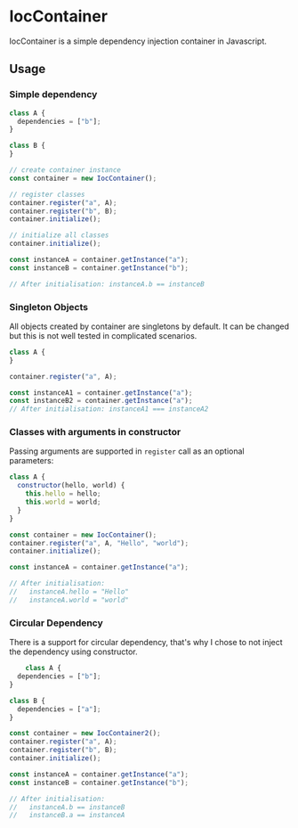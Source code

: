 IocContainer
==========

IocContainer is a simple dependency injection container in Javascript.

Usage
------------

### Simple dependency

```js
class A {
  dependencies = ["b"];
}

class B {
}

// create container instance
const container = new IocContainer();

// register classes
container.register("a", A);
container.register("b", B);
container.initialize();

// initialize all classes
container.initialize();

const instanceA = container.getInstance("a");
const instanceB = container.getInstance("b");

// After initialisation: instanceA.b == instanceB
```
### Singleton Objects

All objects created by container are singletons by default. It can be changed but this is 
not well tested in complicated scenarios.

```js
class A {
}

container.register("a", A);

const instanceA1 = container.getInstance("a");
const instanceB2 = container.getInstance("a");
// After initialisation: instanceA1 === instanceA2
```

### Classes with arguments in constructor

Passing arguments are supported in `register` call as an optional parameters: 

```js
class A {
  constructor(hello, world) {
    this.hello = hello;
    this.world = world;
  }
}

const container = new IocContainer();
container.register("a", A, "Hello", "world");
container.initialize();

const instanceA = container.getInstance("a");

// After initialisation:
//   instanceA.hello = "Hello"
//   instanceA.world = "world"
```

### Circular Dependency

There is a support for circular dependency, that's why I chose to not inject the dependency using constructor.

```js
    class A {
  dependencies = ["b"];
}

class B {
  dependencies = ["a"];
}

const container = new IocContainer2();
container.register("a", A);
container.register("b", B);
container.initialize();

const instanceA = container.getInstance("a");
const instanceB = container.getInstance("b");

// After initialisation:
//   instanceA.b == instanceB
//   instanceB.a == instanceA
```
